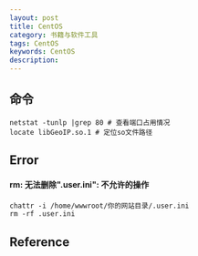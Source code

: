 ```yaml
---
layout: post
title: CentOS
category: 书籍与软件工具
tags: CentOS
keywords: CentOS
description: 
---
```


## 命令

```
netstat -tunlp |grep 80 # 查看端口占用情况
locate libGeoIP.so.1 # 定位so文件路径
```


## Error

#### rm: 无法删除".user.ini": 不允许的操作

```
chattr -i /home/wwwroot/你的网站目录/.user.ini
rm -rf .user.ini
```

## Reference

